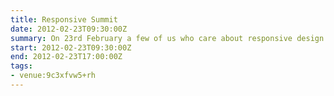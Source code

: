 ```yaml
---
title: Responsive Summit
date: 2012-02-23T09:30:00Z
summary: On 23rd February a few of us who care about responsive design are going to get together around a table and discuss the challenges we have. It’s a pretty impromptu thing, but we’re hoping to have something useful to share at the end of it, and hope others will do the same.
start: 2012-02-23T09:30:00Z
end: 2012-02-23T17:00:00Z
tags:
- venue:9c3xfvw5+rh
---
```

